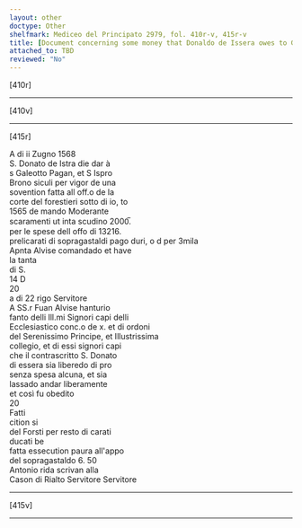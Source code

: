 ```yaml
---
layout: other
doctype: Other
shelfmark: Mediceo del Principato 2979, fol. 410r-v, 415r-v
title: [Document concerning some money that Donaldo de Issera owes to Galeotto Pagan and Iseppo Bono]
attached_to: TBD
reviewed: "No"
---
```


[410r]  
  
  
  
---  

[410v]  
  
  
  
---  

[415r]  
  
  
A di ii Zugno 1568  
S. Donato de Istra die dar à  
s Galeotto Pagan, et S Ispro  
Brono siculi per vigor de una  
sovention fatta all off.o de la  
corte del forestieri sotto di io, to  
1565 de mando Moderante  
scaramenti ut inta scudino 2000̅.  
per le spese dell offo di 13216.  
prelicarati di sopragastaldi pago duri, o d per 3mila  
Apnta Alvise comandado et have  
la tanta  
di S.  
14 D  
20  
a di 22 rigo Servitore  
A SS.r Fuan Alvise hanturio  
fanto delli Ill.mi Signori capi delli  
Ecclesiastico conc.o de x. et di ordoni  
del Serenissimo Principe, et Illustrissima  
collegio, et di essi signori capi  
che il contrascritto S. Donato  
di essera sia liberedo di pro  
senza spesa alcuna, et sia  
lassado andar liberamente  
et così fu obedito  
20  
Fatti  
cition si  
del Forsti per resto di carati  
ducati be  
fatta essecution paura all'appo  
del sopragastaldo 6. 50  
Antonio rida scrivan alla  
Cason di Rialto Servitore Servitore  
  
---  

[415v]  
  
  
  
---  

